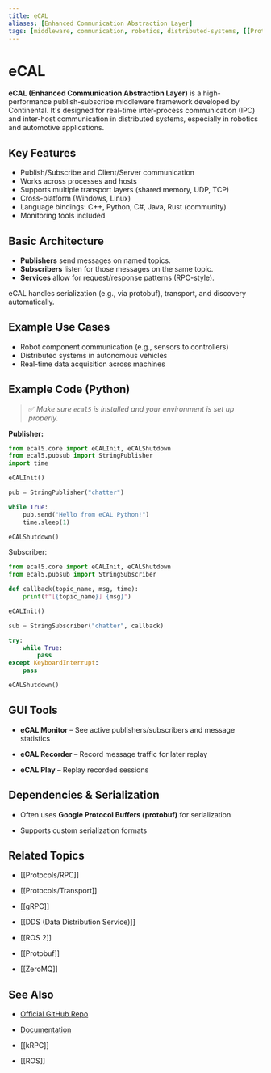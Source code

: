 ```yaml
---
title: eCAL
aliases: [Enhanced Communication Abstraction Layer]
tags: [middleware, communication, robotics, distributed-systems, [[Protocols/Transport]], [[RPC]]]
---
```


# eCAL

**eCAL (Enhanced Communication Abstraction Layer)** is a high-performance publish-subscribe middleware framework developed by Continental. It's designed for real-time inter-process communication (IPC) and inter-host communication in distributed systems, especially in robotics and automotive applications.

## Key Features

- Publish/Subscribe and Client/Server communication
- Works across processes and hosts
- Supports multiple transport layers (shared memory, UDP, TCP)
- Cross-platform (Windows, Linux)
- Language bindings: C++, Python, C#, Java, Rust (community)
- Monitoring tools included

## Basic Architecture

- **Publishers** send messages on named topics.
- **Subscribers** listen for those messages on the same topic.
- **Services** allow for request/response patterns (RPC-style).

eCAL handles serialization (e.g., via protobuf), transport, and discovery automatically.

## Example Use Cases

- Robot component communication (e.g., sensors to controllers)
- Distributed systems in autonomous vehicles
- Real-time data acquisition across machines

## Example Code (Python)

> ✅ *Make sure `ecal5` is installed and your environment is set up properly.*

**Publisher:**

```python
from ecal5.core import eCALInit, eCALShutdown
from ecal5.pubsub import StringPublisher
import time

eCALInit()

pub = StringPublisher("chatter")

while True:
    pub.send("Hello from eCAL Python!")
    time.sleep(1)

eCALShutdown()
```

Subscriber:

```python
from ecal5.core import eCALInit, eCALShutdown
from ecal5.pubsub import StringSubscriber

def callback(topic_name, msg, time):
    print(f"[{topic_name}] {msg}")

eCALInit()

sub = StringSubscriber("chatter", callback)

try:
    while True:
        pass
except KeyboardInterrupt:
    pass

eCALShutdown()
```

## GUI Tools

- **eCAL Monitor** – See active publishers/subscribers and message statistics
    
- **eCAL Recorder** – Record message traffic for later replay
    
- **eCAL Play** – Replay recorded sessions
    

## Dependencies & Serialization

- Often uses **Google Protocol Buffers (protobuf)** for serialization
    
- Supports custom serialization formats
    

## Related Topics

- [[Protocols/RPC]]
    
- [[Protocols/Transport]]
    
- [[gRPC]]
    
- [[DDS (Data Distribution Service)]]
    
- [[ROS 2]]
    
- [[Protobuf]]
    
- [[ZeroMQ]]
    

## See Also

- [Official GitHub Repo](https://github.com/eclipse-ecal/ecal)
    
- [Documentation](https://ecal.io/)
    
- [[kRPC]]
    
- [[ROS]]
